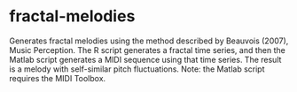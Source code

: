 # fractal-melodies
Generates fractal melodies using the method described by Beauvois (2007), Music Perception. The R script generates a fractal time series, and then the Matlab script generates a MIDI sequence using that time series. The result is a melody with self-similar pitch fluctuations. Note: the Matlab script requires the MIDI Toolbox.

